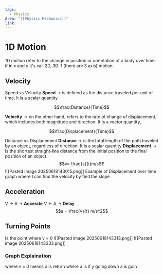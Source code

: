 ```yaml
---
tags:
  - Physics
Area: "[[Physics Mechanics]]"
link:
---
```

# 1D Motion
1D motion refer to the change in position or orientation of a body over time. if in x and y it's call 2D, 3D if (there are 3 axis) motion.

## Velocity
Speed vs Velocity
**Speed** -> is defined as the distance traveled per unit of time. It is a scalar quantity

$$\frac{Distance}{Time}$$

**Velocity** -> on the other hand, refers to the rate of change of displacement, which includes both magnitude and direction. It is a vector quantity,

$$\frac{Displacement}{Time}$$

Distance vs Displacement
**Distance** -> is the total length of the path traveled by an object, regardless of direction. It is a scalar quantity
**Displacement** -> is the shortest straight-line distance from the initial position to the final position of an object.
$$v= \frac{s}{t}m/s$$
![[Pasted image 20250618143015.png]]
Example of Displacement over time graph 
where I can find the velocity by find the slope 
## Acceleration
V -> A -> **Accerate**
V <- A -> **Delay**
$$a = \frac{v}{t} m/s^2$$
## Turning Points
Is the point where v = 0 
![[Pasted image 20250618143313.png]]
![[Pasted image 20250618143333.png]]
### Graph Explaination
where v = 0 means x is return
where a is 
if y going down a is goin
